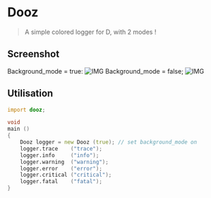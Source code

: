 # Dooz
> A simple colored logger for D, with 2 modes !

## Screenshot
Background_mode = true:
![IMG](https://i.imgur.com/hcdHPV1.png)
Background_mode = false;
![IMG](https://i.imgur.com/UbMNiM6.png)

## Utilisation
```d
import dooz;

void
main ()
{
	Dooz logger = new Dooz (true); // set background_mode on
	logger.trace    ("trace");
	logger.info     ("info");
	logger.warning  ("warning");
	logger.error    ("error");
	logger.critical ("critical");
	logger.fatal    ("fatal");
}
```

